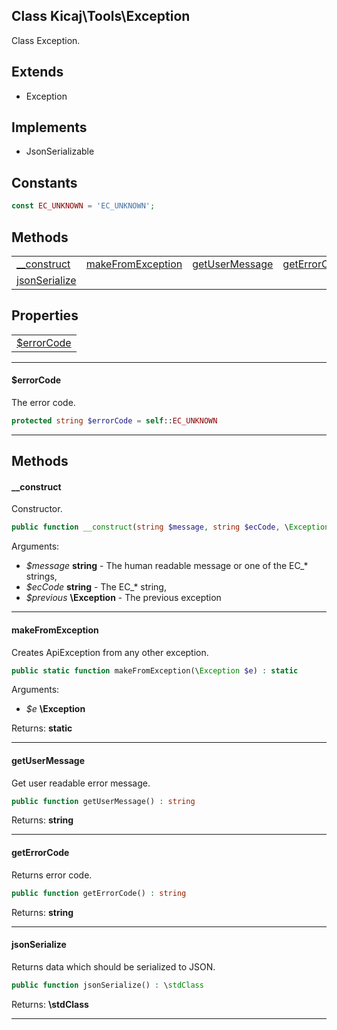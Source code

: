 ## Class Kicaj\Tools\Exception
Class Exception.

## Extends

- Exception

## Implements

- JsonSerializable

## Constants

```php
const EC_UNKNOWN = 'EC_UNKNOWN';
```

## Methods

|                                          |                                          |                                          |                                          |
| ---------------------------------------- | ---------------------------------------- | ---------------------------------------- | ---------------------------------------- |
|       [__construct](#__construct)        | [makeFromException](#makefromexception)  |    [getUserMessage](#getusermessage)     |      [getErrorCode](#geterrorcode)       |
|     [jsonSerialize](#jsonserialize)      |                  [](#)                   |                  [](#)                   |                  [](#)                   |

## Properties

|                            |
| -------------------------- |
|  [$errorCode](#errorcode)  |

-------

#### $errorCode
The error code.

```php
protected string $errorCode = self::EC_UNKNOWN
```

-------
## Methods
#### __construct
Constructor.
```php
public function __construct(string $message, string $ecCode, \Exception $previous) : 
```
Arguments:
- _$message_ **string** - The human readable message or one of the EC_* strings, 
- _$ecCode_ **string** - The EC_* string, 
- _$previous_ **\Exception** - The previous exception

-------
#### makeFromException
Creates ApiException from any other exception.
```php
public static function makeFromException(\Exception $e) : static
```
Arguments:
- _$e_ **\Exception**

Returns: **static**

-------
#### getUserMessage
Get user readable error message.
```php
public function getUserMessage() : string
```

Returns: **string**

-------
#### getErrorCode
Returns error code.
```php
public function getErrorCode() : string
```

Returns: **string**

-------
#### jsonSerialize
Returns data which should be serialized to JSON.
```php
public function jsonSerialize() : \stdClass
```

Returns: **\stdClass**

-------
